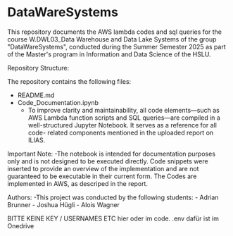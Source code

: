 # DataWareSystems
  This repository documents the AWS lambda codes and sql queries for the course W.DWL03_Data Warehouse and Data Lake Systems of the group "DataWareSystems", conducted during the Summer Semester 2025 as part of the   Master's program in Information and Data Science of the HSLU.

  Repository Structure:

  The repository contains the following files:
  - README.md
  - Code_Documentation.ipynb
      - To improve clarity and maintainability, all code elements—such as AWS Lambda function scripts and SQL queries—are compiled in a well-structured Jupyter Notebook. It serves as a reference for all code-      related       components mentioned in the uploaded report on ILIAS.

  Important Note:
  -The notebook is intended for documentation purposes only and is not designed to be executed directly. Code snippets were inserted to provide an overview of the implementation and are not guaranteed to be           executable in their current form. The Codes are implemented in AWS, as descriped in the report.

  Authors:
  -This project was conducted by the following students:
    - Adrian Brunner
    - Joshua Hügli
    - Alois Wagner



BITTE KEINE KEY / USERNAMES ETC hier oder im code. .env dafür ist im Onedrive
